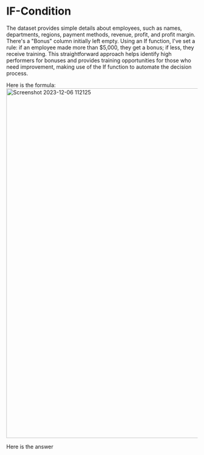 # IF-Condition

The dataset provides simple details about employees, such as names, departments, regions, payment methods, revenue, profit, and profit margin. There's a "Bonus" column initially left empty. Using an If function, I've set a rule: if an employee made more than $5,000, they get a bonus; if less, they receive training. This straightforward approach helps identify high performers for bonuses and provides training opportunities for those who need improvement, making use of the If function to automate the decision process.

Here is the formula:
<img width="920" alt="Screenshot 2023-12-06 112125" src="https://github.com/AdnanTheDataAnalyst/Excel_IF-Condition/assets/152249280/de09d219-0124-4f8d-968f-2c971fb83fc1">

Here is the answer
